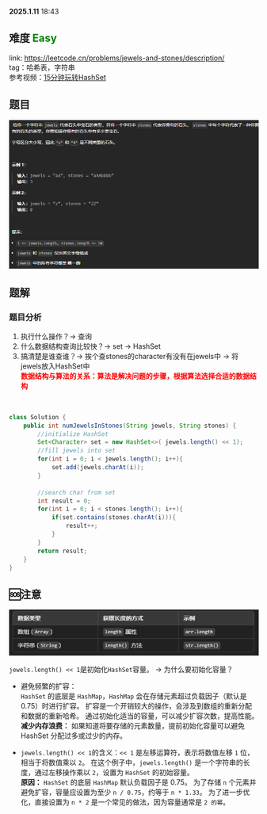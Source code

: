 **2025.1.11** 18:43
## 难度 <span style="color:green">Easy</span>
link: https://leetcode.cn/problems/jewels-and-stones/description/<br>
tag：哈希表，字符串<br>
参考视频：<a href='https://www.bilibili.com/video/BV13G4y1m7n3/?spm_id_from=333.337.search-card.all.click&vd_source=9d8f6fe56371abfae7fe0a76b8a06bab'>15分钟玩转HashSet</a>
## 题目
![alt text](./image/771-img.png)
## 题解
### 题目分析
1. 执行什么操作？→ 查询
2. 什么数据结构查询比较快？→ set → HashSet
3. 搞清楚是谁查谁？→ 挨个查stones的character有没有在jewels中 → 将jewels放入HashSet中<br>
<span style="color: red; font-weight: bold;">数据结构与算法的关系：算法是解决问题的步骤，根据算法选择合适的数据结构</span>
<br>

```java
class Solution {
    public int numJewelsInStones(String jewels, String stones) {
        //initialize HashSet
        Set<Character> set = new HashSet<>( jewels.length() << 1);
        //fill jewels into set
        for(int i = 0; i < jewels.length(); i++){
            set.add(jewels.charAt(i));
        }

        //search char from set
        int result = 0;
        for(int i = 0; i < stones.length(); i++){
            if(set.contains(stones.charAt(i))){
                result++;
            }
        }
        return result;
    }
}
```

## 🆘注意
![alt text](./image/771-img2.png)
<br>

`jewels.length() << 1`是初始化`HashSet`容量。
→ 为什么要初始化容量？
- 避免频繁的扩容：<br>
`HashSet` 的底层是 `HashMap`，`HashMap` 会在存储元素超过负载因子（默认是 0.75）时进行扩容。
扩容是一个开销较大的操作，会涉及到数组的重新分配和数据的重新哈希。
通过初始化适当的容量，可以减少扩容次数，提高性能。
**减少内存浪费：**
如果知道将要存储的元素数量，提前初始化容量可以避免 HashSet 分配过多或过少的内存。<br>

- `jewels.length() << 1`的含义：`<< 1` 是左移运算符，表示将数值左移 `1` 位，相当于将数值乘以 `2`。
在这个例子中，`jewels.length()` 是一个字符串的长度，通过左移操作乘以 `2`，设置为 `HashSet` 的初始容量。<br>
**原因：**
`HashSet` 的底层 `HashMap` 默认负载因子是 0.75。
为了存储 `n` 个元素并避免扩容，容量应设置为至少 `n / 0.75`，约等于 `n * 1.33`。
为了进一步优化，直接设置为 `n * 2` 是一个常见的做法，因为容量通常是 `2 的幂`。